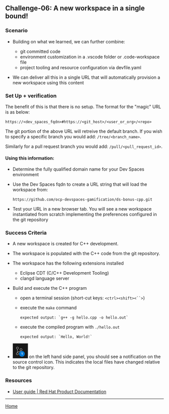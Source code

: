## Challenge-06: A new workspace in a single bound!

### Scenario

* Building on what we learned, we can further combine:
  
  * git committed code
  * environment customization in a .vscode folder or .code-workspace file
  * project tooling and resource configuration via devfile.yaml

* We can deliver all this in a single URL that will automatically provision a new workspace using this content

### Set Up + verification

The benefit of this is that there is no setup.  The format for the "magic" URL is as below:

```http
https://<dev_spaces_fqdn>#https://<git_host>/<user_or_org>/<repo>
```

The git portion of the above URL will retreive the default branch.  If you wish to specify a specific branch you would add: `/tree/<branch_name>`.

Similarly for a pull request branch you would add: `/pull/<pull_request_id>`.

#### Using this information:

* Determine the fully qualified domain name for your Dev Spaces environment

* Use the Dev Spaces fqdn to create a URL string that will load the workspace from:
  
  ```http
  https://github.com/ocp-devspaces-gamification/ds-bonus-cpp.git
  ```

* Test your URL in a new browser tab.  You will see a new workspace instantiated from scratch implementing the preferences configured in the git repository

### Success Criteria

* A new workspace is created for C++ development.

* The workspace is populated with the C++ code from the git repository.

* The workspace has the following extensions installed
  
  * Eclipse CDT (C/C++ Development Tooling)
  * clangd language server

* Build and execute the C++ program
  
  * open a terminal session  (short-cut keys: `<ctrl><shift><``>`)
  
  * execute the `make` command
    
        expected output: `g++ -g hello.cpp -o hello.out`
  
  * execute the compiled program with `./hello.out`
    
        expected output: `Hello, World!`

* ![ ](.img/src_ctl_update.png) on the left hand side panel, you should see a notification on the source control icon. This indicates the local files have changed relative to the git repository.  

### Resources

* [User guide | Red Hat Product Documentation](https://docs.redhat.com/en/documentation/red_hat_openshift_dev_spaces/3.16/html-single/user_guide/index#starting-a-workspace-from-a-git-repository-url)

---

[Home](../README.md)
